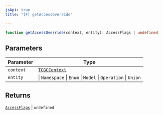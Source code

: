```yaml
---
jsApi: true
title: "[F] getAccessOverride"

---
```

```ts
function getAccessOverride(context, entity): AccessFlags | undefined
```

## Parameters

| Parameter | Type |
| ------ | ------ |
| `context` | [`TCGCContext`](../interfaces/TCGCContext.md) |
| `entity` | \| `Namespace` \| `Enum` \| `Model` \| `Operation` \| `Union` |

## Returns

[`AccessFlags`](../type-aliases/AccessFlags.md) \| `undefined`
